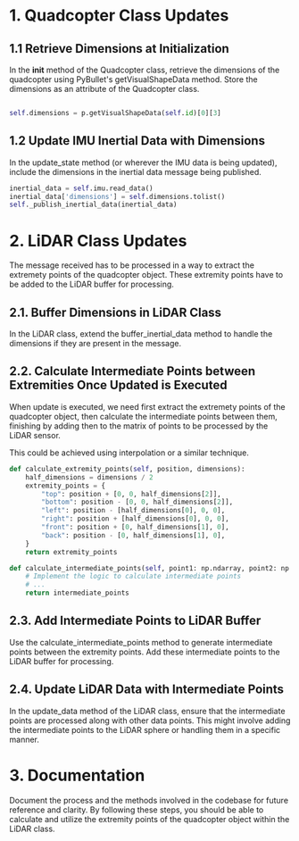 # 1. Quadcopter Class Updates
## 1.1 Retrieve Dimensions at Initialization
In the __init__ method of the Quadcopter class, retrieve the dimensions of the quadcopter using PyBullet's getVisualShapeData method.
Store the dimensions as an attribute of the Quadcopter class.

```python

self.dimensions = p.getVisualShapeData(self.id)[0][3]
```

## 1.2 Update IMU Inertial Data with Dimensions
In the update_state method (or wherever the IMU data is being updated), include the dimensions in the inertial data message being published.

```python
inertial_data = self.imu.read_data()
inertial_data['dimensions'] = self.dimensions.tolist()
self._publish_inertial_data(inertial_data)
```

# 2. LiDAR Class Updates

The message received has to be processed in a way to extract the extremety points of the quadcopter object.
These extremity points have to be added to the LiDAR buffer for processing.



## 2.1. Buffer Dimensions in LiDAR Class
In the LiDAR class, extend the buffer_inertial_data method to handle the dimensions if they are present in the message.

## 2.2. Calculate Intermediate Points between Extremities Once Updated is Executed

When update is executed, we need first extract the extremety points of the quadcopter object, then calculate the intermediate points between them, finishing by adding then to the matrix of points to be processed by the LiDAR sensor.

This could be achieved using interpolation or a similar technique.

```python
def calculate_extremity_points(self, position, dimensions):
    half_dimensions = dimensions / 2
    extremity_points = {
        "top": position + [0, 0, half_dimensions[2]],
        "bottom": position - [0, 0, half_dimensions[2]],
        "left": position - [half_dimensions[0], 0, 0],
        "right": position + [half_dimensions[0], 0, 0],
        "front": position + [0, half_dimensions[1], 0],
        "back": position - [0, half_dimensions[1], 0],
    }
    return extremity_points

```

```python
def calculate_intermediate_points(self, point1: np.ndarray, point2: np.ndarray) -> List[np.ndarray]:
    # Implement the logic to calculate intermediate points
    # ...
    return intermediate_points
```

## 2.3. Add Intermediate Points to LiDAR Buffer
Use the calculate_intermediate_points method to generate intermediate points between the extremity points.
Add these intermediate points to the LiDAR buffer for processing.



## 2.4. Update LiDAR Data with Intermediate Points
In the update_data method of the LiDAR class, ensure that the intermediate points are processed along with other data points.
This might involve adding the intermediate points to the LiDAR sphere or handling them in a specific manner.



# 3. Documentation
Document the process and the methods involved in the codebase for future reference and clarity.
By following these steps, you should be able to calculate and utilize the extremity points of the quadcopter object within the LiDAR class.